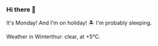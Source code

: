 ### Hi there :wave:

It's Monday! And I'm on holiday! :desert_island: I'm probably sleeping.

Weather in Winterthur: clear, at +5°C.
